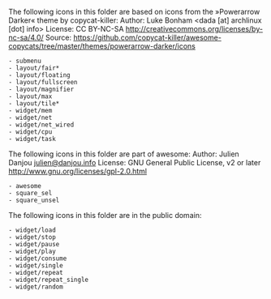 The following icons in this folder are based on icons from the »Powerarrow Darker« theme by copycat-killer:
Author:   Luke Bonham <dada [at] archlinux [dot] info>
License:  CC BY-NC-SA <http://creativecommons.org/licenses/by-nc-sa/4.0/>
Source:   https://github.com/copycat-killer/awesome-copycats/tree/master/themes/powerarrow-darker/icons

	- submenu
	- layout/fair*
	- layout/floating
	- layout/fullscreen
	- layout/magnifier
	- layout/max
	- layout/tile*
	- widget/mem
	- widget/net
	- widget/net_wired
	- widget/cpu
	- widget/task


The following icons in this folder are part of awesome:
Author:   Julien Danjou <julien@danjou.info>
License:  GNU General Public License, v2 or later <http://www.gnu.org/licenses/gpl-2.0.html>

	- awesome
	- square_sel
	- square_unsel


The following icons in this folder are in the public domain:

	- widget/load
	- widget/stop
	- widget/pause
	- widget/play
	- widget/consume
	- widget/single
	- widget/repeat
	- widget/repeat_single
	- widget/random
